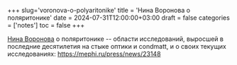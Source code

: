 +++
slug='voronova-o-polyaritonike'
title = 'Нина Воронова о поляритонике'
date = 2024-07-31T12:00:00+03:00
draft = false
categories = ['notes']
toc = false
+++

[Нина Воронова](/staff/voronova) о поляритонике -- области исследований, выросшей в последние десятилетия на стыке оптики и condmatt, и о своих текущих исследованиях: https://mephi.ru/press/news/23148

<!--more-->
